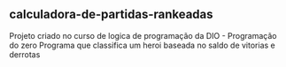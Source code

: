 ## calculadora-de-partidas-rankeadas
Projeto criado no curso de logica de programação da DIO - Programação do zero
Programa que classifica um heroi baseada no saldo de vitorias e derrotas
